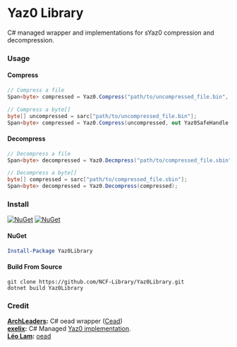 ﻿# Yaz0 Library

C# managed wrapper and implementations for sYaz0 compression and decompression.

### Usage

#### Compress

```cs
// Compress a file
Span<byte> compressed = Yaz0.Compress("path/to/uncompressed_file.bin", out Yaz0SafeHandle handle);
```

```cs
// Compress a byte[]
byte[] uncompressed = sarc["path/to/uncompressed_file.bin"];
Span<byte> compressed = Yaz0.Compress(uncompressed, out Yaz0SafeHandle handle);
```

#### Decompress

```cs
// Decompress a file
Span<byte> decompressed = Yaz0.Decmpress("path/to/compressed_file.sbin");
```

```cs
// Decompress a byte[]
byte[] compressed = sarc["path/to/compressed_file.sbin"];
Span<byte> decompressed = Yaz0.Decompress(compressed);
```

### Install

[![NuGet](https://img.shields.io/nuget/v/Yaz0Library.svg)](https://www.nuget.org/packages/Yaz0Library) [![NuGet](https://img.shields.io/nuget/dt/Yaz0Library.svg)](https://www.nuget.org/packages/Yaz0Library)

#### NuGet
```powershell
Install-Package Yaz0Library
```

#### Build From Source
```batch
git clone https://github.com/NCF-Library/Yaz0Library.git
dotnet build Yaz0Library
```

### Credit

**[ArchLeaders](https://github.com/ArchLeaders):** C# oead wrapper ([Cead](https://github.com/ArchLeaders/Cead))<br>
**[exelix](https://github.com/exelix11):** C# Managed [Yaz0 implementation](https://github.com/exelix11/EditorCore/blob/master/FileFormatPlugins/SARCLib/Sarc/Yaz0Compression.cs).<br>
**[Léo Lam](https://github.com/leoetlino):** [oead](https://github.com/zeldamods/oead)<br>